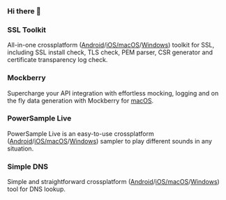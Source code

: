 ### Hi there 👋

### SSL Toolkit

All-in-one crossplatform ([Android](https://play.google.com/store/apps/details?id=de.feuerbergsoftware.ssl_checker)/[iOS/macOS](https://apps.apple.com/app/apple-store/id1547278785?pt=122415037&ct=GithubLink&mt=8)/[Windows](https://www.microsoft.com/en-us/p/ssl-toolkit/9nc62bnkndvx)) toolkit for SSL, including SSL install check, TLS check, PEM parser, CSR generator and certificate transparency log check.

### Mockberry

Supercharge your API integration with effortless mocking, logging and on the fly data generation with Mockberry for [macOS](https://apps.apple.com/us/app/mockberry/id6466038810).

### PowerSample Live

PowerSample Live is an easy-to-use crossplatform ([Android](https://play.google.com/store/apps/details?id=de.feuerbergsoftware.samplepad_live)/[iOS/macOS](https://apps.apple.com/us/app/powersample-live/id1602906575)/[Windows](https://www.microsoft.com/en-us/p/powersample-live/9P08ZP9QZ2SS)) sampler to play different sounds in any situation.  

### Simple DNS

Simple and straightforward crossplatform ([Android](https://play.google.com/store/apps/details?id=de.feuerbergsoftware.simple_dns)/[iOS/macOS](https://apps.apple.com/us/app/simple-dns/id1645591739)/[Windows](https://apps.microsoft.com/store/detail/simple-dns/9NG0RGCKPNKW)) tool for DNS lookup.

<!--
**Ephenodrom/Ephenodrom** is a ✨ _special_ ✨ repository because its `README.md` (this file) appears on your GitHub profile.

Here are some ideas to get you started:

- 🔭 I’m currently working on ...
- 🌱 I’m currently learning ...
- 👯 I’m looking to collaborate on ...
- 🤔 I’m looking for help with ...
- 💬 Ask me about ...
- 📫 How to reach me: ...
- 😄 Pronouns: ...
- ⚡ Fun fact: ...
-->
